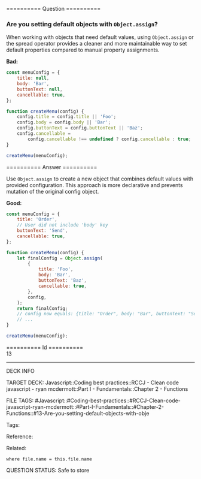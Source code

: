 ========== Question ==========  

### Are you setting default objects with `Object.assign`?

When working with objects that need default values, using `Object.assign` or the spread operator provides a cleaner and more maintainable way to set default properties compared to manual property assignments.

**Bad:**

```javascript
const menuConfig = {
    title: null,
    body: 'Bar',
    buttonText: null,
    cancellable: true,
};

function createMenu(config) {
    config.title = config.title || 'Foo';
    config.body = config.body || 'Bar';
    config.buttonText = config.buttonText || 'Baz';
    config.cancellable =
        config.cancellable !== undefined ? config.cancellable : true;
}

createMenu(menuConfig);
```  

========== Answer ==========  

Use `Object.assign` to create a new object that combines default values with provided configuration. This approach is more declarative and prevents mutation of the original config object.

**Good:**

```javascript
const menuConfig = {
    title: 'Order',
    // User did not include 'body' key
    buttonText: 'Send',
    cancellable: true,
};

function createMenu(config) {
    let finalConfig = Object.assign(
        {
            title: 'Foo',
            body: 'Bar',
            buttonText: 'Baz',
            cancellable: true,
        },
        config,
    );
    return finalConfig;
    // config now equals: {title: "Order", body: "Bar", buttonText: "Send", cancellable: true}
    // ...
}

createMenu(menuConfig);
```

========== Id ==========  
13

---

DECK INFO

TARGET DECK: Javascript::Coding best practices::RCCJ - Clean code javascript - ryan mcdermott::Part I - Fundamentals::Chapter 2 - Functions

FILE TAGS: #Javascript::#Coding-best-practices::#RCCJ-Clean-code-javascript-ryan-mcdermott::#Part-I-Fundamentals::#Chapter-2-Functions::#13-Are-you-setting-default-objects-with-obje

Tags:

Reference:

Related:

```dataview
where file.name = this.file.name
```

QUESTION STATUS: Safe to store

